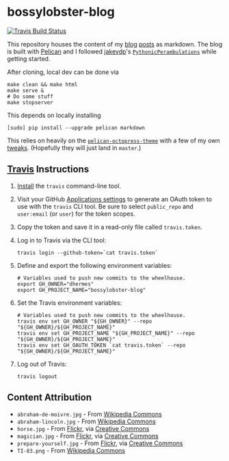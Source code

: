 # bossylobster-blog

[![Travis Build Status](https://travis-ci.org/dhermes/bossylobster-blog.svg)](https://travis-ci.org/dhermes/bossylobster-blog/)

This repository houses the content of my [blog][1] [posts][2]
as markdown. The blog is built with [Pelican][8] and I followed
[jakevdp][10]'s [`PythonicPerambulations`][9] while getting started.

After cloning, local dev can be done via

```
make clean && make html
make serve &
# Do some stuff
make stopserver
```

This depends on locally installing

```
[sudo] pip install --upgrade pelican markdown
```

This relies on heavily on the [`pelican-octopress-theme`][7] with
a few of my own [tweaks][8]. (Hopefully they will just land in
`master`.)

## [Travis][3] Instructions

1. [Install][5] the `travis` command-line tool.

1. Visit your GitHub [Applications settings][4] to generate an OAuth token
   to use with the `travis` CLI tool. Be sure to select `public_repo`
   and `user:email` (or `user`) for the token scopes.

1. Copy the token and save it in a read-only file called `travis.token`.

1. Log in to Travis via the CLI tool:

   ```
   travis login --github-token=`cat travis.token`
   ```

1. Define and export the following environment variables:

   ```
   # Variables used to push new commits to the wheelhouse.
   export GH_OWNER="dhermes"
   export GH_PROJECT_NAME="bossylobster-blog"
   ```

1. Set the Travis environment variables:

   ```
   # Variables used to push new commits to the wheelhouse.
   travis env set GH_OWNER "${GH_OWNER}" --repo "${GH_OWNER}/${GH_PROJECT_NAME}"
   travis env set GH_PROJECT_NAME "${GH_PROJECT_NAME}" --repo "${GH_OWNER}/${GH_PROJECT_NAME}"
   travis env set GH_OAUTH_TOKEN `cat travis.token` --repo "${GH_OWNER}/${GH_PROJECT_NAME}"
   ```

1. Log out of Travis:

   ```
   travis logout
   ```

## Content Attribution

- `abraham-de-moivre.jpg` - From [Wikipedia Commons][11]
- `abraham-lincoln.jpg` - From [Wikipedia Commons][12]
- `horse.jpg` - From [Flickr][16], via [Creative Commons][17]
- `magician.jpg` - From [Flickr][18], via [Creative Commons][17]
- `prepare-yourself.jpg` - From [Flickr][15], via [Creative Commons][14]
- `TI-83.png` - From [Wikipedia Commons][13]

[1]: https://github.com/dhermes/dhermes.github.io
[2]: http://dhermes.github.io/
[3]: https://travis-ci.org
[4]: https://github.com/settings/tokens/new
[5]: https://github.com/travis-ci/travis.rb#installation
[6]: https://github.com/duilio/pelican-octopress-theme
[7]: https://github.com/dhermes/pelican-octopress-theme
[8]: http://docs.getpelican.com/en/3.5.0/
[9]: https://github.com/jakevdp/PythonicPerambulations
[10]: https://twitter.com/jakevdp
[11]: http://upload.wikimedia.org/wikipedia/commons/1/1b/Abraham_de_moivre.jpg
[12]: http://en.wikipedia.org/wiki/File:Abraham_Lincoln_November_1863.jpg
[13]: http://en.wikipedia.org/wiki/File:TI-83.png
[14]: https://creativecommons.org/licenses/by/2.0/
[15]: https://flic.kr/p/65i1j
[16]: https://flic.kr/p/5ccWFq
[17]: https://creativecommons.org/licenses/by-sa/2.0/
[18]: https://flic.kr/p/9hBrtv
